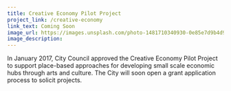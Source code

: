 ```yaml
---
title: Creative Economy Pilot Project
project_link: /creative-economy
link_text: Coming Soon
image_url: https://images.unsplash.com/photo-1481710340930-0e85e7d9b4d9?dpr=2&auto=format&fit=crop&w=400&h=200&q=80&cs=tinysrgb&crop=&bg=
image_description:
---
```


In January 2017, City Council approved the Creative Economy Pilot Project to support place-based approaches for developing small scale economic hubs through arts and culture. The City will soon open a grant application process to solicit projects.
